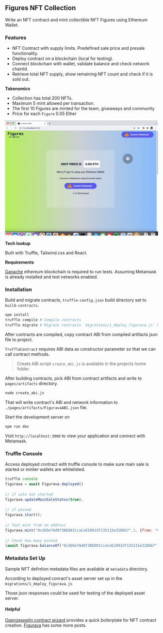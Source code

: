 ## Figures NFT Collection

Write an NFT contract and mint collectible NFT Figures using Ethereum Wallet.

### Features
- NFT Contract with supply limits. Predefined sale price and presale functionality.
- Deploy contract on a blockchain (local for testing). 
- Connect blockchain with wallet, validate balance and check network chainId.
- Retrieve total NFT supply, show remaining NFT count and check if it is sold out.

**Tokenomics**

- Collection has total 200 NFTs. 
- Maximum 5 mint allowed per transaction. 
- The first 10 Figures are minted for the team, giveaways and community
- Price for each `Figure` 0.05 Ether

![screenflow](screenflow.gif)

**Tech lookup**

Built with Truffle, Tailwind.css and React.

**Requirements**

 [Ganache](https://trufflesuite.com/ganache/) ethereum blockchain is required to run tests.
Assuming Metamask is already installed and test networks enabled.

### Installation

Build and migrate contracts, `truffle-config.json` build directory set to `build-contracts`.

```bash
npm install
truffle compile # Compile contracts
truffle migrate # Migrate contracts `migrations/1_deploy_figurava.js` has initial config
```

After contracts are compiled,  copy contract ABI from compiled artifacts json file to project. 

 `TruffleContract` requires ABI data as constructor parameter so that we can call contract methods.

>  Create ABI script `create_abi.js` is available in the projects home folder.  

After building contracts, pick ABI from contract artifacts and write to `pages/artifacts` directory.

```bash
node create_abi.js
```

That will write contract's ABI and network information to `./pages/artifacts/FiguravaABI.json` file. 



Start the development server on

```bash
npm run dev
```
Visit `http://localhost:3000` to view your application and connect with Metamask.



### Truffle Console

Access deployed contract with truffle console to make sure main sale is started or minter wallets are whitelisted.

```js
truffle console
figurava = await Figurava.deployed()

// if sale not started
figurava.updateMainSaleStatus(true);

// if paused
figurava.start();

// Test mint from an address
figurava.mint("0x3E0e7Ad0f3BE001CcaCeE2891CF135115e32D6b7",1, {from: "0x3E0e7Ad0f3BE001CcaCeE2891CF135115e32D6b7", value: web3.utils.toHex(web3.utils.toWei('0.05', 'ether'))})

// Check how many minted
(await figurava.balanceOf("0x3E0e7Ad0f3BE001CcaCeE2891CF135115e32D6b7")).toString()
```

### Metadata Set Up

Sample NFT defintion metadata files are available at  `metadata` directory.

According to deployed conract's asset server set up in the `migrations/1_deploy_figurava.js`

Those json responses could be used for testing of the deployed asset server.

#### Helpful

[Openzeppelin contract wizard](https://docs.openzeppelin.com/contracts/4.x/wizard) provides a quick boilerplate for NFT contract creation. 
[Figurava](https://figurava.com) has some more posts.

